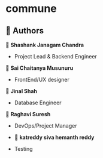 # commune
## 👥 Authors <a name="authors"></a>
👤 **Shashank Janagam Chandra**
- Project Lead & Backend Engineer
  
👤 **Sai Chaitanya Musunuru**
- FrontEnd/UX designer

👤 **Jinal Shah**
- Database Engineer

👤 **Raghavi Suresh**
- DevOps/Project Manager

- 👤 **katreddy siva  hemanth reddy**
- Testing
